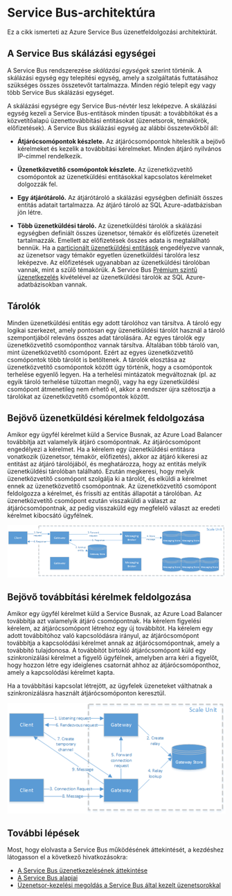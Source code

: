 <properties 
    pageTitle="Service Bus-architektúra | Microsoft Azure"
    description="A cikk ismerteti az Azure Service Bus üzenetfeldolgozási architektúráját."
    services="service-bus"
    documentationCenter="na"
    authors="sethmanheim"
    manager="timlt"
    editor="tysonn" />
<tags 
    ms.service="service-bus"
    ms.devlang="na"
    ms.topic="get-started-article"
    ms.tgt_pltfrm="na"
    ms.workload="na"
    ms.date="04/19/2016"
    ms.author="sethm" />

# Service Bus-architektúra

Ez a cikk ismerteti az Azure Service Bus üzenetfeldolgozási architektúrát.

## A Service Bus skálázási egységei

A Service Bus rendszerezése *skálázási egységek* szerint történik. A skálázási egység egy telepítési egység, amely a szolgáltatás futtatásához szükséges összes összetevőt tartalmazza. Minden régió telepít egy vagy több Service Bus skálázási egységet.

A skálázási egységre egy Service Bus-névtér lesz leképezve. A skálázási egység kezeli a Service Bus-entitások minden típusát: a továbbítókat és a közvetítőalapú üzenettovábbítási entitásokat (üzenetsorok, témakörök, előfizetések). A Service Bus skálázási egység az alábbi összetevőkből áll:

- **Átjárócsomópontok készlete.** Az átjárócsomópontok hitelesítik a bejövő kérelmeket és kezelik a továbbítási kérelmeket. Minden átjáró nyilvános IP-címmel rendelkezik.

- **Üzenetközvetítő csomópontok készlete.** Az üzenetközvetítő csomópontok az üzenetküldési entitásokkal kapcsolatos kérelmeket dolgozzák fel.

- **Egy átjárótároló.** Az átjárótároló a skálázási egységben definiált összes entitás adatait tartalmazza. Az átjáró tároló az SQL Azure-adatbázisban jön létre.

- **Több üzenetküldési tároló.** Az üzenetküldési tárolók a skálázási egységben definiált összes üzenetsor, témakör és előfizetés üzeneteit tartalmazzák. Emellett az előfizetések összes adata is megtalálható bennük. Ha a [particionált üzenetküldési entitások](service-bus-partitioning.md) engedélyezve vannak, az üzenetsor vagy témakör egyetlen üzenetküldési tárolóra lesz leképezve. Az előfizetések ugyanabban az üzenetküldési tárolóban vannak, mint a szülő témakörük. A Service Bus [Prémium szintű üzenetkezelés](service-bus-premium-messaging.md) kivételével az üzenetküldési tárolók az SQL Azure-adatbázisokban vannak.

## Tárolók

Minden üzenetküldési entitás egy adott tárolóhoz van társítva. A tároló egy logikai szerkezet, amely pontosan egy üzenetküldési tárolót használ a tároló szempontjából releváns összes adat tárolására. Az egyes tárolók egy üzenetközvetítő csomóponthoz vannak társítva. Általában több tároló van, mint üzenetközvetítő csomópont. Ezért az egyes üzenetközvetítő csomópontok több tárolót is betöltenek. A tárolók elosztása az üzenetközvetítő csomópontok között úgy történik, hogy a csomópontok terhelése egyenlő legyen. Ha a terhelési mintázatok megváltoznak (pl. az egyik tároló terhelése túlzottan megnő), vagy ha egy üzenetküldési csomópont átmenetileg nem érhető el, akkor a rendszer újra szétosztja a tárolókat az üzenetközvetítő csomópontok között.

## Bejövő üzenetküldési kérelmek feldolgozása

Amikor egy ügyfél kérelmet küld a Service Busnak, az Azure Load Balancer továbbítja azt valamelyik átjáró csomópontnak. Az átjárócsomópont engedélyezi a kérelmet. Ha a kérelem egy üzenetküldési entitásra vonatkozik (üzenetsor, témakör, előfizetés), akkor az átjáró kikeresi az entitást az átjáró tárolójából, és meghatározza, hogy az entitás melyik üzenetküldési tárolóban található. Ezután megkeresi, hogy melyik üzenetközvetítő csomópont szolgálja ki a tárolót, és elküldi a kérelmet ennek az üzenetközvetítő csomópontnak. Az üzenetközvetítő csomópont feldolgozza a kérelmet, és frissíti az entitás állapotát a tárolóban. Az üzenetközvetítő csomópont ezután visszaküldi a választ az átjárócsomópontnak, az pedig visszaküld egy megfelelő választ az eredeti kérelmet kibocsátó ügyfélnek.

![Bejövő üzenetküldési kérelmek feldolgozása](./media/service-bus-architecture/IC690644.png)

## Bejövő továbbítási kérelmek feldolgozása

Amikor egy ügyfél kérelmet küld a Service Busnak, az Azure Load Balancer továbbítja azt valamelyik átjáró csomópontnak. Ha kérelem figyelési kérelem, az átjárócsomópont létrehoz egy új továbbítót. Ha kérelem egy adott továbbítóhoz való kapcsolódásra irányul, az átjárócsomópont továbbítja a kapcsolódási kérelmet annak az átjárócsomópontnak, amely a továbbító tulajdonosa. A továbbítót birtokló átjárócsomópont küld egy szinkronizálási kérelmet a figyelő ügyfélnek, amelyben arra kéri a figyelőt, hogy hozzon létre egy ideiglenes csatornát ahhoz az átjárócsomóponthoz, amely a kapcsolódási kérelmet kapta.

Ha a továbbítási kapcsolat létrejött, az ügyfelek üzeneteket válthatnak a szinkronizálásra használt átjárócsomóponton keresztül.

![Bejövő továbbítási kérelmek feldolgozása](./media/service-bus-architecture/IC690645.png)

## További lépések

Most, hogy elolvasta a Service Bus működésének áttekintését, a kezdéshez látogasson el a következő hivatkozásokra:

- [A Service Bus üzenetkezelésének áttekintése](service-bus-messaging-overview.md)
- [A Service Bus alapjai](service-bus-fundamentals-hybrid-solutions.md)
- [Üzenetsor-kezelési megoldás a Service Bus által kezelt üzenetsorokkal](service-bus-dotnet-multi-tier-app-using-service-bus-queues.md)



<!--HONumber=Jun16_HO2-->


